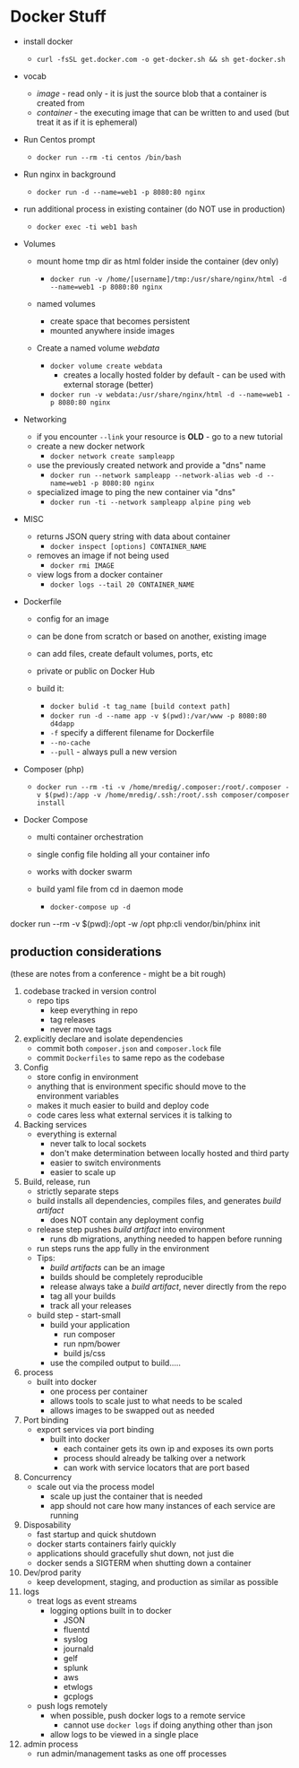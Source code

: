 <!-- permalink: 9e9445e7de08ebc4e804416572bbf781 DO NOT DELETE OR EDIT THIS LINE -->
# Docker Stuff

* install docker
	* `curl -fsSL get.docker.com -o get-docker.sh && sh get-docker.sh`

* vocab
	* *image* - read only - it is just the source blob that a container is created from
	* *container* - the executing image that can be written to and used (but treat it as if it is ephemeral)

* Run Centos prompt
	* `docker run --rm -ti centos /bin/bash`
* Run nginx in background
	* `docker run -d --name=web1 -p 8080:80 nginx`
* run additional process in existing container (do NOT use in production)
	* `docker exec -ti web1 bash`


* Volumes
	* mount home tmp dir as html folder inside the container (dev only)
		* `docker run -v /home/[username]/tmp:/usr/share/nginx/html -d --name=web1 -p 8080:80 nginx`
	* named volumes
		* create space that becomes persistent
		* mounted anywhere inside images

	* Create a named volume *webdata*
		* `docker volume create webdata`
			* creates a locally hosted folder by default - can be used with external storage (better)
		* `docker run -v webdata:/usr/share/nginx/html -d --name=web1 -p 8080:80 nginx`

* Networking
	* if you encounter `--link` your resource is **OLD** - go to a new tutorial
	* create a new docker network
		* `docker network create sampleapp`
	* use the previously created network and provide a "dns" name
		* `docker run --network sampleapp --network-alias web -d --name=web1 -p 8080:80 nginx`
	* specialized image to ping the new container via "dns"
		* `docker run -ti --network sampleapp alpine ping web`


* MISC
	* returns JSON query string with data about container
		* `docker inspect [options] CONTAINER_NAME`
	* removes an image if not being used
		* `docker rmi IMAGE`
	* view logs from a docker container
		* `docker logs --tail 20 CONTAINER_NAME`


* Dockerfile
	* config for an image
	* can be done from scratch or based on another, existing image
	* can add files, create default volumes, ports, etc
	* private or public on Docker Hub

	* build it:
		* `docker bulid -t tag_name [build context path]`
		* `docker run -d --name app -v $(pwd):/var/www -p 8080:80 d4dapp`
		* `-f` specify a different filename for Dockerfile
		* `--no-cache`
		* `--pull` - always pull a new version

* Composer (php)
	* `docker run --rm -ti -v /home/mredig/.composer:/root/.composer -v $(pwd):/app -v /home/mredig/.ssh:/root/.ssh composer/composer install`

* Docker Compose
	* multi container orchestration
	* single config file holding all your container info
	* works with docker swarm

	* build yaml file from cd in daemon mode
		* `docker-compose up -d`


docker run --rm -v $(pwd):/opt -w /opt php:cli vendor/bin/phinx init


## production considerations
(these are notes from a conference - might be a bit rough)

1. codebase tracked in version control
	* repo tips
		* keep everything in repo
		* tag releases
		* never move tags
1. explicitly declare and isolate dependencies
	* commit both `composer.json` and `composer.lock` file
	* commit `Dockerfiles` to same repo as the codebase
1. Config
	* store config in environment
	* anything that is environment specific should move to the environment variables
	* makes it much easier to build and deploy code
	* code cares less what external services it is talking to
1. Backing services
	* everything is external
		* never talk to local sockets
		* don't make determination between locally hosted and third party
		* easier to switch environments
		* easier to scale up
1. Build, release, run
	* strictly separate steps
	* build installs all dependencies, compiles files, and generates *build artifact*
		* does NOT contain any deployment config
	* release step pushes *build artifact* into environment
		* runs db migrations, anything needed to happen before running
	* run steps runs the app fully in the environment
	* Tips:
		* *build artifacts* can be an image
		* builds should be completely reproducible
		* release always take a *build artifact*, never directly from the repo
		* tag all your builds
		* track all your releases
	* build step - start-small
		* build your application
			* run composer
			* run npm/bower
			* build js/css
		* use the compiled output to build.....
1. process
	* built into docker
		* one process per container
		* allows tools to scale just to what needs to be scaled
		* allows images to be swapped out as needed
1. Port binding
	* export services via port binding
		* built into docker
			* each container gets its own ip and exposes its own ports
			* process should already be talking over a network
			* can work with service locators that are port based
1. Concurrency
	* scale out via the process model
		* scale up just the container that is needed
		* app should not care how many instances of each service are running
1. Disposability
	* fast startup and quick shutdown
	* docker starts containers fairly quickly
	* applications should gracefully shut down, not just die
	* docker sends a SIGTERM when shutting down a container
1. Dev/prod parity
	* keep development, staging, and production as similar as possible
1. logs
	* treat logs as event streams
		* logging options built in to docker
			* JSON
			* fluentd
			* syslog
			* journald
			* gelf
			* splunk
			* aws
			* etwlogs
			* gcplogs
	* push logs remotely
		* when possible, push docker logs to a remote service
			* cannot use `docker logs` if doing anything other than json
		* allow logs to be viewed in a single place
1. admin process
	* run admin/management tasks as one off processes
